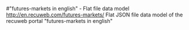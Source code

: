 #"futures-markets‎ in english" - Flat file data model
http://en.recuweb.com/futures-markets‎/
Flat JSON file data model of the recuweb portal "futures-markets‎ in english"
